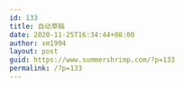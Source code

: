 ```yaml
---
id: 133
title: 自动草稿
date: 2020-11-25T16:34:44+08:00
author: xm1994
layout: post
guid: https://www.summershrimp.com/?p=133
permalink: /?p=133
---
```

